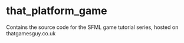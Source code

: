 # that_platform_game
Contains the source code for the SFML game tutorial series, hosted on thatgamesguy.co.uk
